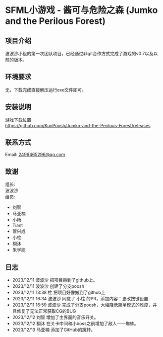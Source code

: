 # SFML小游戏 - 酱可与危险之森 (Jumko and the Perilous Forest)

## 项目介绍

波波沙小组的第一次团队项目，已经通过非git合作方式完成了游戏的v0.7以及以前的版本。

## 环境要求

无，下载完成直接解压运行exe文件即可。

## 安装说明

游戏下载位置  
<https://github.com/KunPoosh/Jumko-and-the-Perilous-Forest/releases>

## 联系方式

Email: <2496465296@qq.com>

## 致谢  

组长:  
波波沙  
组员:

- 刘智
- 马亚楠
- 小杨
- Tiant
- 管兴成
- 小柱
- 栩沐
- 朱学能

## 日志

- 2023/12/11 波波沙 把项目搬到了github上。
- 2023/12/11 波波沙 创建了分支poosh
- 2023/12/11 13:38 柱 把项目好像搬到了github上
- 2023/12/11 16:34 波波沙 同意了 小柱 的PR，添加内容：更改按键设置  
- 2023/12/11 16:59 波波沙 完成了分支poosh，大幅降低简单模式的难度，并且修复了无法正常获取CG的BUG
- 2023/12/12 刘智 增加了主界面的音乐开关。
- 2023/12/12 栩沐 在关卡中间和小boss之前增加了敌人——蜘蛛。
- 2023/12/13 马亚楠 添加了GitHub的跳转。
